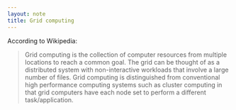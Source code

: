 ```yaml
---
layout: note
title: Grid computing
---
```


According to Wikipedia:
>Grid computing is the collection of computer resources from multiple 
>locations to reach a common goal. The grid can be thought of as a distributed 
>system with non-interactive workloads that involve a large number of files. 
>Grid computing is distinguished from conventional high performance computing 
>systems such as cluster computing in that grid computers have each node set 
>to perform a different task/application.
